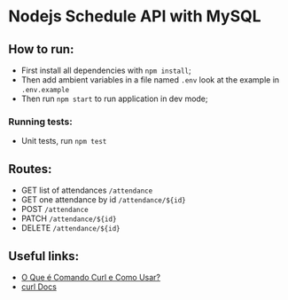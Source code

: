 # Nodejs Schedule API with MySQL

## How to run:

- First install all dependencies with `npm install`;
- Then add ambient variables in a file named `.env` look at the example in `.env.example`
- Then run `npm start` to run application in dev mode;

### Running tests:

- Unit tests, run `npm test`

## Routes:

- GET list of attendances `/attendance`
- GET one attendance by id `/attendance/${id}`
- POST `/attendance`
- PATCH `/attendance/${id}`
- DELETE `/attendance/${id}`

## Useful links:

- [O Que é Comando Curl e Como Usar?](https://www.hostinger.com.br/tutoriais/comando-curl-linux)
- [curl Docs](https://curl.se/docs/)
